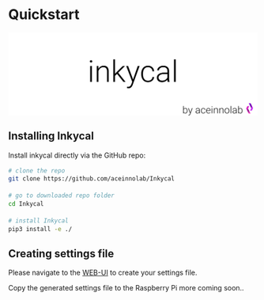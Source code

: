 # Quickstart
<img align="center" src="https://raw.githubusercontent.com/aceinnolab/Inkycal/assets/Repo/logo.png" width="800">

## Installing Inkycal

Install inkycal  directly via the GitHub repo:

```bash
# clone the repo
git clone https://github.com/aceinnolab/Inkycal

# go to downloaded repo folder
cd Inkycal

# install Inkycal
pip3 install -e ./
```

## Creating settings file
Please navigate to the [WEB-UI](https://inkycal.aceinnolab.com) to create your settings file. 

Copy the generated settings file to the Raspberry Pi
more coming soon..

